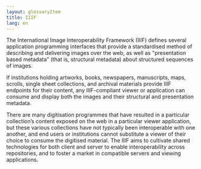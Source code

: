 ```yaml
---
layout: glossaryItem
title: IIIF
lang: en
---
```

The International Image Interoperability Framework (IIIF) defines several application programming interfaces that provide a standardised method of describing and delivering images over the web, as well as "presentation based metadata" (that is, structural metadata) about structured sequences of images.

<!-- more -->

If institutions holding artworks, books, newspapers, manuscripts, maps, scrolls, single sheet collections, and archival materials provide IIIF endpoints for their content, any IIIF-compliant viewer or application can consume and display both the images and their structural and presentation metadata.

There are many digitisation programmes that have resulted in a particular collection’s content exposed on the web in a particular viewer application, but these various collections have not typically been interoperable with one another, and end users or institutions cannot substitute a viewer of their choice to consume the digitised material. The IIIF aims to cultivate shared technologies for both client and server to enable interoperability across repositories, and to foster a market in compatible servers and viewing applications.
